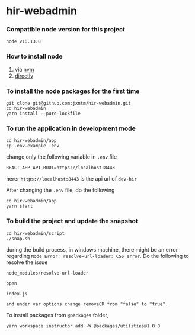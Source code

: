 # hir-webadmin

### Compatible node version for this project

```
node v16.13.0
```

### How to install node

1.  via [nvm](https://github.com/nvm-sh/nvm#installing-and-updating)
2.  [directly](https://nodejs.dev/download/)

### To install the node packages for the first time

```
git clone git@github.com:jxntm/hir-webadmin.git
cd hir-webadmin
yarn install --pure-lockfile
```

### To run the application in development mode

```
cd hir-webadmin/app
cp .env.example .env
```

change only the following variable in `.env` file

```
REACT_APP_API_ROOT=https://localhost:8443
```

herer `https://localhost:8443` is the api url of `dev-hir`

After changing the `.env` file, do the following

```
cd hir-webadmin/app
yarn start
```

### To build the project and update the snapshot

```
cd hir-webadmin/script
./snap.sh
```

during the build process, in windows machine, there might be an error regarding `Node Error: resolve-url-loader: CSS error`. Do the following to resolve the issue

```
node_modules/resolve-url-loader

open

index.js

and under var options change removeCR from "false" to "true".
```

To install packages from `@packages` folder,
```
yarn workspace instructor add -W @packages/utilities@1.0.0
```